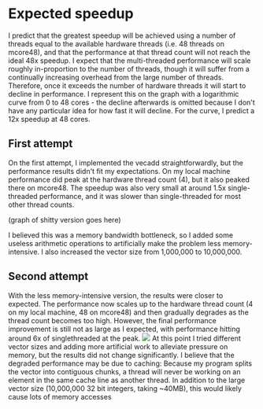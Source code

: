 # Expected speedup
I predict that the greatest speedup will be achieved using a number of threads equal to the available hardware threads (i.e. 48 threads on mcore48), and that the performance at that thread count will not reach the ideal 48x speedup.
I expect that the multi-threaded performance will scale roughly in-proportion to the number of threads, though it will suffer from a continually increasing overhead from the large number of threads. Therefore, once it exceeds the number of hardware threads it will start to decline in performance.
I represent this on the graph with a logarithmic curve from 0 to 48 cores - the decline afterwards is omitted because I don't have any particular idea for how fast it will decline. For the curve, I predict a 12x speedup at 48 cores.
## First attempt
On the first attempt, I implemented the vecadd straightforwardly, but the performance results didn't fit my expectations. On my local machine performance did peak at the hardware thread count (4), but it also peaked there on mcore48. The speedup was also very small at around 1.5x single-threaded performance, and it was slower than single-threaded for most other thread counts.

(graph of shitty version goes here)

I believed this was a memory bandwidth bottleneck, so I added some useless arithmetic operations to artificially make the problem less memory-intensive.  I also increased the vector size from 1,000,000 to 10,000,000.
## Second attempt
With the less memory-intensive version, the results were closer to expected. The performance now scales up to the hardware thread count (4 on my local machine, 48 on mcore48) and then gradually degrades as the thread count becomes too high. However, the final performance improvement is still not as large as I expected, with performance hitting around 6x of singlethreaded at the peak.
![](chart(1).svg)
At this point I tried different vector sizes and adding more artificial work to alleviate pressure on memory, but the results did not change significantly. I believe that the degraded performance may be due to caching: Because my program splits the vector into contiguous chunks, a thread will never be working on an element in the same cache line as another thread. In addition to the large vector size (10,000,000 32 bit integers, taking ~40MB), this would likely cause lots of memory accesses